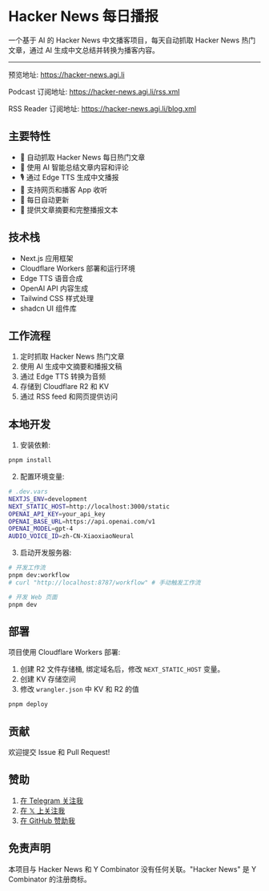 # Hacker News 每日播报

一个基于 AI 的 Hacker News 中文播客项目，每天自动抓取 Hacker News 热门文章，通过 AI 生成中文总结并转换为播客内容。

---

预览地址: <https://hacker-news.agi.li>

Podcast 订阅地址: <https://hacker-news.agi.li/rss.xml>

RSS Reader 订阅地址: <https://hacker-news.agi.li/blog.xml>

## 主要特性

- 🤖 自动抓取 Hacker News 每日热门文章
- 🎯 使用 AI 智能总结文章内容和评论
- 🎙️ 通过 Edge TTS 生成中文播报
- 📱 支持网页和播客 App 收听
- 🔄 每日自动更新
- 📝 提供文章摘要和完整播报文本

## 技术栈

- Next.js 应用框架
- Cloudflare Workers 部署和运行环境
- Edge TTS 语音合成
- OpenAI API 内容生成
- Tailwind CSS 样式处理
- shadcn UI 组件库

## 工作流程

1. 定时抓取 Hacker News 热门文章
2. 使用 AI 生成中文摘要和播报文稿
3. 通过 Edge TTS 转换为音频
4. 存储到 Cloudflare R2 和 KV
5. 通过 RSS feed 和网页提供访问

## 本地开发

1. 安装依赖:

```bash
pnpm install
```

2. 配置环境变量:

```bash
# .dev.vars
NEXTJS_ENV=development
NEXT_STATIC_HOST=http://localhost:3000/static
OPENAI_API_KEY=your_api_key
OPENAI_BASE_URL=https://api.openai.com/v1
OPENAI_MODEL=gpt-4
AUDIO_VOICE_ID=zh-CN-XiaoxiaoNeural
```

3. 启动开发服务器:

```bash
# 开发工作流
pnpm dev:workflow
# curl "http://localhost:8787/workflow" # 手动触发工作流

# 开发 Web 页面
pnpm dev
```

## 部署

项目使用 Cloudflare Workers 部署:

1. 创建 R2 文件存储桶, 绑定域名后，修改 `NEXT_STATIC_HOST` 变量。
2. 创建 KV 存储空间
3. 修改 `wrangler.json` 中 KV 和 R2 的值

```bash
pnpm deploy
```

## 贡献

欢迎提交 Issue 和 Pull Request!

## 赞助

1. [在 Telegram 关注我](https://t.me/miantiao_me)
2. [在 𝕏 上关注我](https://404.li/x)
3. [在 GitHub 赞助我](https://github.com/sponsors/ccbikai)

## 免责声明

本项目与 Hacker News 和 Y Combinator 没有任何关联。"Hacker News" 是 Y Combinator 的注册商标。
